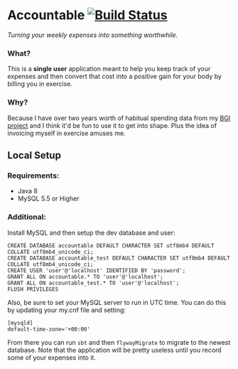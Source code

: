 

Accountable [![Build Status](https://travis-ci.org/EdgeCaseBerg/accountable.svg?branch=master)](https://travis-ci.org/EdgeCaseBerg/accountable)
=============================================================

_Turning your weekly expenses into something worthwhile._



### What?

This is a **single user** application meant to help you keep track of
your expenses and then convert that cost into a positive gain for your
body by billing you in exercise. 

### Why?

Because I have over two years worth of habitual spending data from my
[BGI project] and I think it'd be fun to use it to get into shape. Plus
the idea of invoicing myself in exercise amuses me. 



Local Setup
-------------------------------------------------------------

### Requirements:

- Java 8
- MySQL 5.5 or Higher

### Additional:

Install MySQL and then setup the dev database and user:

	CREATE DATABASE accountable DEFAULT CHARACTER SET utf8mb4 DEFAULT COLLATE utf8mb4_unicode_ci;
	CREATE DATABASE accountable_test DEFAULT CHARACTER SET utf8mb4 DEFAULT COLLATE utf8mb4_unicode_ci;
	CREATE USER 'user'@'localhost' IDENTIFIED BY 'password';
	GRANT ALL ON accountable.* TO 'user'@'localhost';
	GRANT ALL ON accountable_test.* TO 'user'@'localhost';
	FLUSH PRIVILEGES

Also, be sure to set your MySQL server to run in UTC time. You can do 
this by updating your my.cnf file and setting:

	[mysqld]
	default-time-zone='+00:00'

From there you can run `sbt` and then `flywayMigrate` to migrate to the
newest database. Note that the application will be pretty useless until
you record some of your expenses into it.



[BGI Project]:https://github.com/EdgeCaseBerg/BGI/
